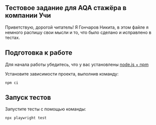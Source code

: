 Тестовое задание для AQA стажёра в компании Учи
-----------------------------------------------
Приветствую, дорогой читатель! Я Гончаров Никита, в этом файле я немного распишу свои мысли и то, что было сделано и исправлено в тестах.

Подготовка к работе
-------------------

Для начала работы убедитесь, что у вас установлены [node.js + npm](https://nodejs.org/en/download)

Установите зависимости проекта, выполнив команду:
```shell
npm ci
```

Запуск тестов
-------------

Запустите тесты с помощью команды:
```shell
npx playwright test
```
